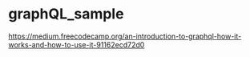 # graphQL_sample

https://medium.freecodecamp.org/an-introduction-to-graphql-how-it-works-and-how-to-use-it-91162ecd72d0

